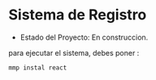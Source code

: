 <h1>Sistema de Registro</h1>

- Estado del Proyecto: En construccion.

para ejecutar el sistema, debes poner :

``` mmp instal react ```
